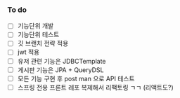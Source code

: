 ### To do

- [ ] 기능단위 개발
- [ ] 기능단위 테스트
- [ ] 깃 브랜치 전략 적용
- [ ] jwt 적용 
- [ ] 유저 관련 기능은 JDBCTemplate
- [ ] 게시판 기능은 JPA + QueryDSL
- [ ] 모든 기능 구현 후 post man 으로 API 테스트
- [ ] 스프링 전용 프론트 레포 복제해서 리팩토링 ㄱㄱ (리액트도?)